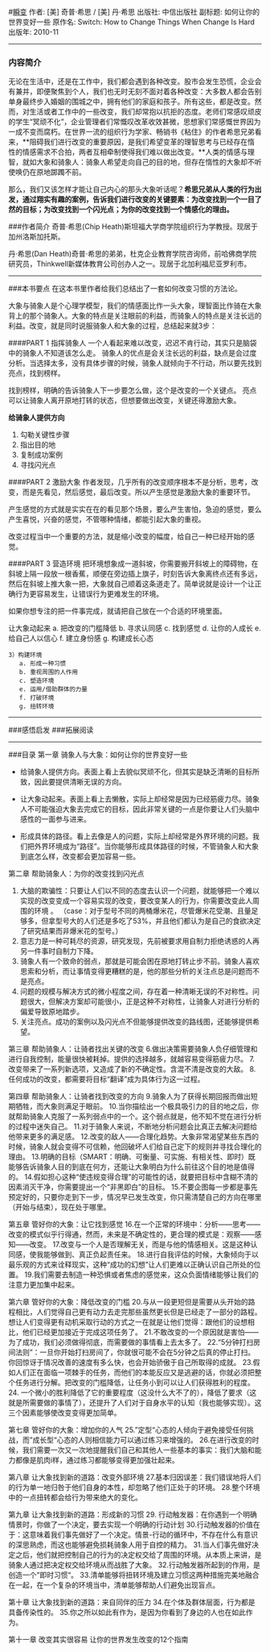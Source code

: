 #[瞬变](https://book.douban.com/subject/5336008/)
作者:  [美] 奇普·希思 / [美] 丹·希思
出版社: 中信出版社
副标题: 如何让你的世界变好一些
原作名: Switch: How to Change Things When Change Is Hard
出版年: 2010-11
***
### 内容简介 
无论在生活中，还是在工作中，我们都会遇到各种改变。股市会发生恐慌，企业会有兼并，即便聚焦到个人，我们也无时无刻不面对着各种改变：大多数人都会告别单身最终步入婚姻的围城之中，拥有他们的家庭和孩子。所有这些，都是改变。然而，对生活或者工作中的一些改变，我们却常抱以抗拒的态度。老师们常感叹顽皮的学生“冥顽不化”，企业管理者们常慨叹改革收效甚微，思想家们常感慨世界因为一成不变而腐朽。在世界一流的组织行为学家、畅销书《粘住》的作者希思兄弟看来，**阻碍我们进行改变的重要原因，是我们希望变革的理智思考与已经存在惰性的情感需求不合拍，两者互相牵制使得我们难以做出改变。**人类的情感与理智，就如大象和骑象人：骑象人希望走向自己的目的地，但存在惰性的大象却不听使唤仍在原地踯躅不前。

那么，我们又该怎样才能让自己内心的那头大象听话呢？**希思兄弟从人类的行为出发，通过翔实有趣的案例，告诉我们进行改变的关键要素：为改变找到一个一目了然的目标；为改变找到一个闪光点；为你的改变找到一个情感化的理由。**

###作者简介 
奇普·希思(Chip Heath)斯坦福大学商学院组织行为学教授。现居于加州洛斯加托斯。

丹·希思(Dan Heath)奇普·希思的弟弟，杜克企业教育学院咨询师，前哈佛商学院研究员，Thinkwell新媒体教育公司创办人之一。现居于北加利福尼亚罗利市。

***
###本书要点
在这本书里作者给我们总结出了一套如何改变习惯的方法论。

大象与骑象人是个心理学模型，我们的情感面比作一头大象，理智面比作骑在大象背上的那个骑象人。大象的特点是关注眼前的利益，而骑象人的特点是关注长远的利益。改变，就是同时说服骑象人和大象的过程，总结起来就3步：

####PART 1 指挥骑象人
一个人看起来难以改变，迟迟不肯行动，其实只是脑袋中的骑象人不知道该怎么走。 骑象人的优点是会关注长远的利益，缺点是会过度分析。当选择太多，没有具体步骤的时候，骑象人就倾向于不行动，所以要先找到亮点，找到榜样。

找到榜样，明确的告诉骑象人下一步要怎么做，这个是改变的一个关键点。 亮点可以让骑象人离开原地打转的状态，但想要做出改变，关键还得激励大象。

**给骑象人提供方向**
1. 勾勒关键性步骤
2. 指出目的地
3. 复制成功案例
4.  寻找闪光点

####PART 2 激励大象
作者发现，几乎所有的改变顺序根本不是分析，思考，改变，而是先看见，然后感觉，最后改变。所以产生感觉是激励大象的重要环节。

产生感觉的方式就是实实在在的看见那个场景，要么产生害怕，急迫的感觉，要么产生喜悦，兴奋的感觉，不管哪种情绪，都能引起大象的重视。

改变过程当中一个重要的方法，就是缩小改变的幅度，给自己一种已经开始的感觉。


####PART 3 营造环境
把环境想象成一道斜坡，你需要搬开斜坡上的障碍物，在斜坡上隔一段放一根香蕉，顺便在旁边插上旗子，时刻告诉大象离终点还有多远，然后在斜坡上推大象一把，大象就自己顺着这条道走了。简单说就是设计一个让正确行为更容易发生，让错误行为更难发生的环境。

如果你想专注的把一件事完成，就请把自己放在一个合适的环境里面。

让大象动起来
       a. 把改变的门槛降低
       b. 寻求认同感
       c. 找到感觉
       d. 让你的人成长
       e. 给自己人以信心
       f. 建立身份感
       g. 构建成长心态

    3）构建环境
       a. 形成一种习惯
       b. 重视周围的人作用
       c. 塑造环境
       e. 运用/借助群体的力量
       f. 打破环境
       g. 扭转环境
***
###感悟启发
###拓展阅读
***
###目录
第一章 骑象人与大象：如何让你的世界变好一些
- 给骑象人提供方向。表面上看上去貌似冥顽不化，但其实是缺乏清晰的目标所致，因此要提供清晰无误的方向。

- 让大象动起来。表面上看上去懒散，实际上却经常是因为已经筋疲力尽。骑象人不可能强迫大象去完成它的目标，因此非常关键的一点是你要让人们头脑中感性的一面参与进来。

- 形成具体的路径。看上去像是人的问题，实际上却经常是外界环境的问题。我们把外界环境成为“路径”。当你能够形成具体路径的时候，不管骑象人和大象到底怎么样，改变都会更加容易一些。

第二章 帮助骑象人：为你的改变找到闪光点
1. 大脑的欺骗性：只要让人们以不同的态度去认识一个问题，就能够把一个难以实现的改变变成一个容易实现的改变，要改变某人的行为，你需要改变此人周围的环境 。
（case：对于型号不同的两桶爆米花，尽管爆米花受潮、且量足够多，但拿型号大的人们还是多吃了53%，并且他们都认为是自己的食欲决定了研究结果而非爆米花的型号。）
2. 意志力是一种可耗尽的资源，研究发现，先前被要求用自制力拒绝诱惑的人再另一件事时自制力下降。
3. 骑象人有一个致命的弱点，那就是可能会困在原地打转止步不前。骑象人喜欢思索和分析，而让事情变得更糟糕的是，他的那些分析的关注点总是问题而不是亮点。
4. 问题的规模与解决方式的微小程度之间，存在着一种清晰无误的不对称性。问题很大，但解决方案却可能很小，正是这种不对称性，让骑象人对进行分析的偏爱导致原地踏步。
5. 关注亮点。成功的案例以及闪光点不但能够提供改变的路线图，还能够提供希望。

第三章 帮助骑象人：让骑者找出关键的改变
6.做出决策需要骑象人负仔细管理和进行自我控制，能量很快被耗掉。提供的选择越多，就越容易变得筋疲力尽。
7.改变带来了一系列新选项，又造成了新的不确定性。含混不清是改变的大敌。
8.任何成功的改变，都需要将目标“翻译”成为具体行为这一过程。

第四章 帮助骑象人：让骑者找到改变的方向
9.骑象人为了获得长期回报而做出短期牺牲，而大象则满足于眼前。
10.当你描绘出一个极具吸引力的目的地之后，你就帮助骑象人克服了一系列弱点中的一个。这个弱点就是，他不知不觉在进行分析的过程中迷失自己。
11.对于骑象人来说，不断地分析问题会比真正去解决问题给他带来更多的满足感。
12.改变的敌人——合理化趋势。大象非常渴望某些东西的时候，骑象人就会变得不可信赖，他回破坏人们给自己定下的规则并寻找合理化的理由。
13.明确的目标（SMART：明确、可衡量、可实施、有相关性、即时）既能够告诉骑象人目的到底在何方，还能让大象明白为什么前往这个目的地是值得的。
14.假如担心这种“使违规变得合理”的可能性的话，就要把目标中含糊不清的因素消灭干净，你需要提出一个“非黑即白”的目标。
15.不要企图每一步都是事先预定好的，只要你走到下一步，情况早已发生改变，你只需清楚自己的方向在哪里（开始与结束），现在处于哪里。

第五章 管好你的大象：让它找到感觉
16.在一个正常的环境中：分析——思考——改变的模式似乎行得通，然而，未来是不确定性的，更合理的模式是：观察——感知——改变。
17.改变与一个人是否理解无关，而是与他的情感相关。这是这种认同感，使我能够做到、真正负起责任来。
18.进行自我评估的时候，大象倾向于以最乐观的方式来诠释现实，这种“成功的幻想”让人们更难以正确认识自己所处的位置。
19.我们需要去制造一种恐惧或者焦虑的感觉来，这众负面情绪能够让我们的注意力更加集中起来。

第六章 管好你的大象：降低改变的门槛
20.与从一段更短但是需要从头开始的路程相比，人们觉得自己更有动力去走完那些虽然更长但是已经走了一部分的路程。想让人们变得更有动机采取行动的方式之一在就是让他们觉得：跟他们的设想相比，他们已经更加接近于完成这项任务了。
21.不敢改变的一个原因就是害怕——为了成功，我们必须做得彻底，而需要做的事情看上去太多了。
22.“5分钟打扫房间法则”：一旦你开始打扫房间了，你就很可能不会在5分钟之后真的停止打扫。你回惊讶于情况改善的速度有多么快，也会开始骄傲于自己所取得的成就。
23.假如人们正在面临一项棘手的任务，而他们的本能反应又是逃避的话，你就必须把整个任务进行分解。把改变的门槛降低，让任务小到可以让人们获得胜利的程度。
24. 一个微小的胜利降低了它的重要程度（这没什么大不了的），降低了要求（这就是所需要做的事情了），还提升了人们对于自身水平的认知（我也能够实现）。这三个因素能够使改变变得更加简单。

第七章 管好你的大象：增加你的人气
25.”定型“心态的人倾向于避免接受任何挑战，而”成长型“心态的人则相信能力可以通过练习来增强的。
26.在进行改变的时候，我们需要一次又一次地提醒我们自己和其他人一些基本的事实：我们大脑和能力都像是肌肉i样，通过练习都能够变得更加强壮起来。

第八章 让大象找到新的道路：改变外部环境
27.基本归因误差：我们错误地将人们的行为单一地归咎于他们自身的本性，却忽略了他们正处于的环境。
28.整个环境中的一点扭转都会给行为带来绝大的变化。

第九章 让大象找到新的道路：形成新的习惯
29. 行动触发器：在你遇到一个明确情景时，你做了一个决定，要去实现一个明确的行动计划
30.行动触发器的价值在于：这意味着我们事先做好了一个决定。情景-行动的循环中，不存在什么有意识的深思熟虑，而这也能够避免损耗骑象人用于自控的精力。
31.当人们事先做好决定之后，他们就把控制自己的行为的决定权交给了周围的环境。从本质上来讲，是骑象人通过把决定权交给环境从而战胜了大象。
32.行动触发器所起到的作用，是创造一个”即时习惯“。
33.清单能够将扭转环境及建立习惯这两种措施完美地融合在一起，在一个复杂的环境当中，清单能够帮助人们避免出现盲点。

第十章 让大象找到新的道路：来自同伴的压力
34.在个体及群体层面，行为都是具备传染性的。
35.你之所以如此有作为，是因为你看到了身边的人也在如此作为。

第十一章 改变其实很容易
让你的世界发生改变的12个指南